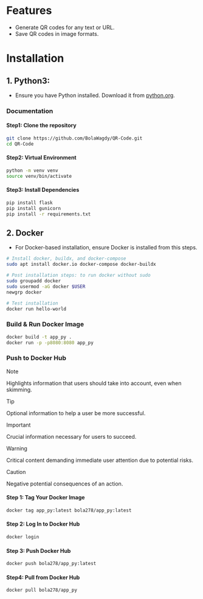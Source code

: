 # Features

- Generate QR codes for any text or URL.
- Save QR codes in image formats.

# Installation

## 1. Python3: 
- Ensure you have Python installed. Download it from [python.org](https://www.python.org/downloads/).



### Documentation

#### Step1: Clone the repository

```bash
git clone https://github.com/BolaWagdy/QR-Code.git
cd QR-Code
```

#### Step2: Virtual Environment

```bash
python -m venv venv
source venv/bin/activate
```

#### Step3: Install Dependencies

```bash
pip install flask
pip install gunicorn
pip install -r requirements.txt
```
## 2. Docker
- For Docker-based installation, ensure Docker is installed from this steps.

```bash
# Install docker, buildx, and docker-compose
sudo apt install docker.io docker-compose docker-buildx

# Post installation steps: to run docker without sudo
sudo groupadd docker
sudo usermod -aG docker $USER
newgrp docker

# Test installation
docker run hello-world
```
### Build & Run Docker Image

```bash
docker build -t app_py .
docker run -p -p8080:8080 app_py
```


### Push to Docker Hub
> [!NOTE]  
> Highlights information that users should take into account, even when skimming.

> [!TIP]
> Optional information to help a user be more successful.

> [!IMPORTANT]  
> Crucial information necessary for users to succeed.

> [!WARNING]  
> Critical content demanding immediate user attention due to potential risks.

> [!CAUTION]
> Negative potential consequences of an action.


#### Step 1: Tag Your Docker Image

```bash
docker tag app_py:latest bola278/app_py:latest
```

#### Step 2: Log In to Docker Hub

```bash
docker login
```

#### Step 3: Push Docker Hub

```bash
docker push bola278/app_py:latest
```

#### Step4: Pull from Docker Hub

```bash
docker pull bola278/app_py
```
